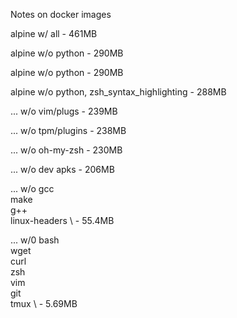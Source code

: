 

Notes on docker images

alpine w/ all - 461MB

alpine w/o python - 290MB

alpine w/o python - 290MB

alpine w/o python, zsh_syntax_highlighting  - 288MB

... w/o vim/plugs - 239MB

... w/o tpm/plugins - 238MB

... w/o oh-my-zsh - 230MB

... w/o dev apks - 206MB

... w/o 
gcc \
make \
g++ \
linux-headers \ - 55.4MB

... w/0
bash \
wget \
curl \
zsh \
vim \
git \
tmux \ - 5.69MB





